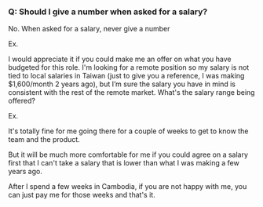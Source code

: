 ### Q: Should I give a number when asked for a salary?

No. When asked for a salary, never give a number

Ex.

I would appreciate it if you could make me an offer on what you have budgeted for this role. I'm looking for a remote position so my salary is not tied to local salaries in Taiwan (just to give you a reference, I was making $1,600/month 2 years ago), but I’m sure the salary you have in mind is consistent with the rest of the remote market. What's the salary range being offered?

Ex.

It's totally fine for me going there for a couple of weeks to get to know the team and the product.

But it will be much more comfortable for me if you could agree on a salary first that I can't take a salary that is lower than what I was making a few years ago.

After I spend a few weeks in Cambodia, if you are not happy with me, you can just pay me for those weeks and that's it.
